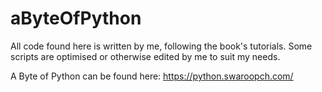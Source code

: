 # aByteOfPython

All code found here is written by me, following the book's tutorials. Some scripts are optimised or otherwise edited by me to suit my needs.

A Byte of Python can be found here: https://python.swaroopch.com/
